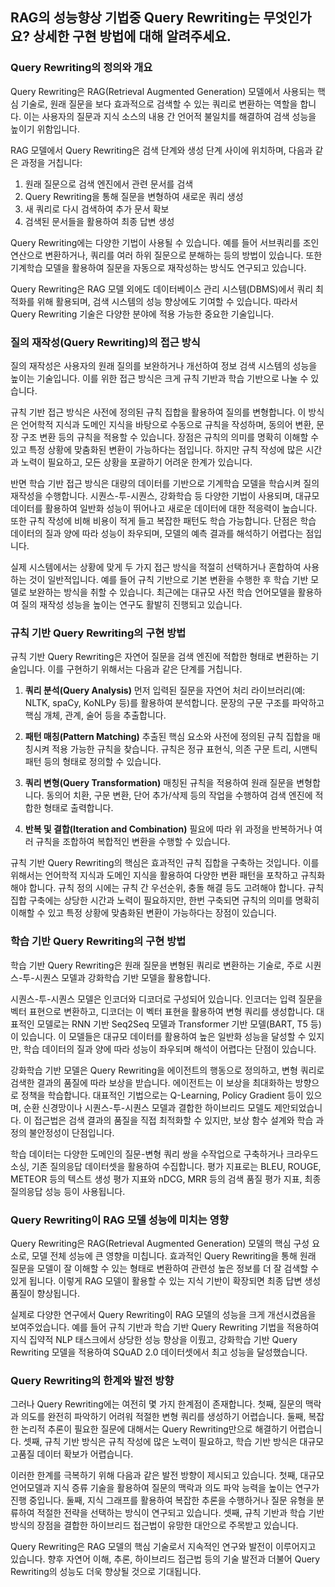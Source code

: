 ## RAG의 성능향상 기법중 Query Rewriting는 무엇인가요? 상세한 구현 방법에 대해 알려주세요.

### Query Rewriting의 정의와 개요

Query Rewriting은 RAG(Retrieval Augmented Generation) 모델에서 사용되는 핵심 기술로, 원래 질문을 보다 효과적으로 검색할 수 있는 쿼리로 변환하는 역할을 합니다. 이는 사용자의 질문과 지식 소스의 내용 간 언어적 불일치를 해결하여 검색 성능을 높이기 위함입니다.

RAG 모델에서 Query Rewriting은 검색 단계와 생성 단계 사이에 위치하며, 다음과 같은 과정을 거칩니다:
1) 원래 질문으로 검색 엔진에서 관련 문서를 검색
2) Query Rewriting을 통해 질문을 변형하여 새로운 쿼리 생성
3) 새 쿼리로 다시 검색하여 추가 문서 확보
4) 검색된 문서들을 활용하여 최종 답변 생성

Query Rewriting에는 다양한 기법이 사용될 수 있습니다. 예를 들어 서브쿼리를 조인 연산으로 변환하거나, 쿼리를 여러 하위 질문으로 분해하는 등의 방법이 있습니다. 또한 기계학습 모델을 활용하여 질문을 자동으로 재작성하는 방식도 연구되고 있습니다.

Query Rewriting은 RAG 모델 외에도 데이터베이스 관리 시스템(DBMS)에서 쿼리 최적화를 위해 활용되며, 검색 시스템의 성능 향상에도 기여할 수 있습니다. 따라서 Query Rewriting 기술은 다양한 분야에 적용 가능한 중요한 기술입니다.


### 질의 재작성(Query Rewriting)의 접근 방식

질의 재작성은 사용자의 원래 질의를 보완하거나 개선하여 정보 검색 시스템의 성능을 높이는 기술입니다. 이를 위한 접근 방식은 크게 규칙 기반과 학습 기반으로 나눌 수 있습니다.

규칙 기반 접근 방식은 사전에 정의된 규칙 집합을 활용하여 질의를 변형합니다. 이 방식은 언어학적 지식과 도메인 지식을 바탕으로 수동으로 규칙을 작성하며, 동의어 변환, 문장 구조 변환 등의 규칙을 적용할 수 있습니다. 장점은 규칙의 의미를 명확히 이해할 수 있고 특정 상황에 맞춤화된 변환이 가능하다는 점입니다. 하지만 규칙 작성에 많은 시간과 노력이 필요하고, 모든 상황을 포괄하기 어려운 한계가 있습니다.

반면 학습 기반 접근 방식은 대량의 데이터를 기반으로 기계학습 모델을 학습시켜 질의 재작성을 수행합니다. 시퀀스-투-시퀀스, 강화학습 등 다양한 기법이 사용되며, 대규모 데이터를 활용하여 일반화 성능이 뛰어나고 새로운 데이터에 대한 적응력이 높습니다. 또한 규칙 작성에 비해 비용이 적게 들고 복잡한 패턴도 학습 가능합니다. 단점은 학습 데이터의 질과 양에 따라 성능이 좌우되며, 모델의 예측 결과를 해석하기 어렵다는 점입니다.

실제 시스템에서는 상황에 맞게 두 가지 접근 방식을 적절히 선택하거나 혼합하여 사용하는 것이 일반적입니다. 예를 들어 규칙 기반으로 기본 변환을 수행한 후 학습 기반 모델로 보완하는 방식을 취할 수 있습니다. 최근에는 대규모 사전 학습 언어모델을 활용하여 질의 재작성 성능을 높이는 연구도 활발히 진행되고 있습니다.


### 규칙 기반 Query Rewriting의 구현 방법

규칙 기반 Query Rewriting은 자연어 질문을 검색 엔진에 적합한 형태로 변환하는 기술입니다. 이를 구현하기 위해서는 다음과 같은 단계를 거칩니다.

1. **쿼리 분석(Query Analysis)**
먼저 입력된 질문을 자연어 처리 라이브러리(예: NLTK, spaCy, KoNLPy 등)를 활용하여 분석합니다. 문장의 구문 구조를 파악하고 핵심 개체, 관계, 술어 등을 추출합니다.

2. **패턴 매칭(Pattern Matching)**
추출된 핵심 요소와 사전에 정의된 규칙 집합을 매칭시켜 적용 가능한 규칙을 찾습니다. 규칙은 정규 표현식, 의존 구문 트리, 시맨틱 패턴 등의 형태로 정의할 수 있습니다.

3. **쿼리 변형(Query Transformation)**
매칭된 규칙을 적용하여 원래 질문을 변형합니다. 동의어 치환, 구문 변환, 단어 추가/삭제 등의 작업을 수행하여 검색 엔진에 적합한 형태로 출력합니다.

4. **반복 및 결합(Iteration and Combination)**
필요에 따라 위 과정을 반복하거나 여러 규칙을 조합하여 복합적인 변환을 수행할 수 있습니다.

규칙 기반 Query Rewriting의 핵심은 효과적인 규칙 집합을 구축하는 것입니다. 이를 위해서는 언어학적 지식과 도메인 지식을 활용하여 다양한 변환 패턴을 포착하고 규칙화해야 합니다. 규칙 정의 시에는 규칙 간 우선순위, 충돌 해결 등도 고려해야 합니다. 규칙 집합 구축에는 상당한 시간과 노력이 필요하지만, 한번 구축되면 규칙의 의미를 명확히 이해할 수 있고 특정 상황에 맞춤화된 변환이 가능하다는 장점이 있습니다.


### 학습 기반 Query Rewriting의 구현 방법

학습 기반 Query Rewriting은 원래 질문을 변형된 쿼리로 변환하는 기술로, 주로 시퀀스-투-시퀀스 모델과 강화학습 기반 모델을 활용합니다.

시퀀스-투-시퀀스 모델은 인코더와 디코더로 구성되어 있습니다. 인코더는 입력 질문을 벡터 표현으로 변환하고, 디코더는 이 벡터 표현을 활용하여 변형 쿼리를 생성합니다. 대표적인 모델로는 RNN 기반 Seq2Seq 모델과 Transformer 기반 모델(BART, T5 등)이 있습니다. 이 모델들은 대규모 데이터를 활용하여 높은 일반화 성능을 달성할 수 있지만, 학습 데이터의 질과 양에 따라 성능이 좌우되며 해석이 어렵다는 단점이 있습니다.

강화학습 기반 모델은 Query Rewriting을 에이전트의 행동으로 정의하고, 변형 쿼리로 검색한 결과의 품질에 따라 보상을 받습니다. 에이전트는 이 보상을 최대화하는 방향으로 정책을 학습합니다. 대표적인 기법으로는 Q-Learning, Policy Gradient 등이 있으며, 순환 신경망이나 시퀀스-투-시퀀스 모델과 결합한 하이브리드 모델도 제안되었습니다. 이 접근법은 검색 결과의 품질을 직접 최적화할 수 있지만, 보상 함수 설계와 학습 과정의 불안정성이 단점입니다.

학습 데이터는 다양한 도메인의 질문-변형 쿼리 쌍을 수작업으로 구축하거나 크라우드소싱, 기존 질의응답 데이터셋을 활용하여 수집합니다. 평가 지표로는 BLEU, ROUGE, METEOR 등의 텍스트 생성 평가 지표와 nDCG, MRR 등의 검색 품질 평가 지표, 최종 질의응답 성능 등이 사용됩니다.


### Query Rewriting이 RAG 모델 성능에 미치는 영향

Query Rewriting은 RAG(Retrieval Augmented Generation) 모델의 핵심 구성 요소로, 모델 전체 성능에 큰 영향을 미칩니다. 효과적인 Query Rewriting을 통해 원래 질문을 모델이 잘 이해할 수 있는 형태로 변환하여 관련성 높은 정보를 더 잘 검색할 수 있게 됩니다. 이렇게 RAG 모델이 활용할 수 있는 지식 기반이 확장되면 최종 답변 생성 품질이 향상됩니다.

실제로 다양한 연구에서 Query Rewriting이 RAG 모델의 성능을 크게 개선시켰음을 보여주었습니다. 예를 들어 규칙 기반과 학습 기반 Query Rewriting 기법을 적용하여 지식 집약적 NLP 태스크에서 상당한 성능 향상을 이뤘고, 강화학습 기반 Query Rewriting 모델을 적용하여 SQuAD 2.0 데이터셋에서 최고 성능을 달성했습니다.

### Query Rewriting의 한계와 발전 방향

그러나 Query Rewriting에는 여전히 몇 가지 한계점이 존재합니다. 첫째, 질문의 맥락과 의도를 완전히 파악하기 어려워 적절한 변형 쿼리를 생성하기 어렵습니다. 둘째, 복잡한 논리적 추론이 필요한 질문에 대해서는 Query Rewriting만으로 해결하기 어렵습니다. 셋째, 규칙 기반 방식은 규칙 작성에 많은 노력이 필요하고, 학습 기반 방식은 대규모 고품질 데이터 확보가 어렵습니다.

이러한 한계를 극복하기 위해 다음과 같은 발전 방향이 제시되고 있습니다. 첫째, 대규모 언어모델과 지식 증류 기술을 활용하여 질문의 맥락과 의도 파악 능력을 높이는 연구가 진행 중입니다. 둘째, 지식 그래프를 활용하여 복잡한 추론을 수행하거나 질문 유형을 분류하여 적절한 전략을 선택하는 방식이 연구되고 있습니다. 셋째, 규칙 기반과 학습 기반 방식의 장점을 결합한 하이브리드 접근법이 유망한 대안으로 주목받고 있습니다.

Query Rewriting은 RAG 모델의 핵심 기술로서 지속적인 연구와 발전이 이루어지고 있습니다. 향후 자연어 이해, 추론, 하이브리드 접근법 등의 기술 발전과 더불어 Query Rewriting의 성능도 더욱 향상될 것으로 기대됩니다.


